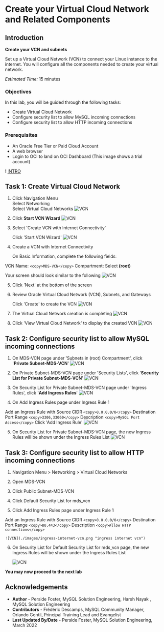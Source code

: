 # Create your Virtual Cloud Network and Related Components


## Introduction

**Create your VCN and subnets**

Set up a Virtual Cloud Network (VCN) to connect your Linux instance to the internet. You will configure all the components needed to create your virtual network.

_Estimated Time:_ 15 minutes

### Objectives

In this lab, you will be guided through the following tasks:


- Create Virtual Cloud Network 
- Configure security list to allow MySQL incoming connections
- Configure security list to allow HTTP incoming connections


### Prerequisites

* An Oracle Free Tier or Paid Cloud Account
* A web browser
* Login to OCI to land on OCI Dashboard (This image shows a trial account)

!   [INTRO](./images/oci-dashboard.png "oci dashboard ") 

## Task 1: Create Virtual Cloud Network 

1. Click Navigation Menu   
    Select Networking  
    Select Virtual Cloud Networks
    ![VCN](./images/select-vcn.png "select vcn ")

2. Click **Start VCN Wizard**
    ![VCN](./images/start-vcn.png "start vcn")

3. Select 'Create VCN with Internet Connectivity'

    Click 'Start VCN Wizard' 
    ![VCN](./images/wizard-vcn.png "wizard vcn")

4. Create a VCN with Internet Connectivity 

    On Basic Information, complete the following fields:

 VCN Name: 
     ```
    <copy>MDS-VCN</copy>
    ```
 Compartment: Select  **(root)**

 Your screen should look similar to the following
    ![VCN](./images/comp-sel-vcn.png "comp selvcn ")

5. Click 'Next' at the bottom of the screen 

6. Review Oracle Virtual Cloud Network (VCN), Subnets, and Gateways
         
    Click 'Create' to create the VCN
    ![VCN](./images/create-vcn.png "create vcn")

7. The Virtual Cloud Network creation is completing 
    ![VCN](./images/create-show-vcn.png "create show vcn")

8. Click 'View Virtual Cloud Network' to display the created VCN
    ![VCN](./images/created-vcn.png "created vcn")

## Task 2: Configure security list to allow MySQL incoming connections

1. On MDS-VCN page under 'Subnets in (root) Compartment', click  '**Private Subnet-MDS-VCN**'
     ![VCN](./images/private-subnet-vcn.png "private subnet vcn")

2. On Private Subnet-MDS-VCN page under 'Security Lists',  click  '**Security List for Private Subnet-MDS-VCN**'
    ![VCN](./images/private-subnet-seclist-vcn.png "private subnet seclist vcn ")

3. On Security List for Private Subnet-MDS-VCN page under 'Ingress Rules', click '**Add Ingress Rules**' 
    ![VCN](./images/private-subnet-ingress-vcn.png "private subnet ingress vcn")

4.	On Add Ingress Rules page under Ingress Rule 1
 
 Add an Ingress Rule with Source CIDR 
    ```
    <copy>0.0.0.0/0</copy>
    ```
 Destination Port Range 
     ```
    <copy>3306,33060</copy>
     ```
Description 
     ```
    <copy>MySQL Port Access</copy>
     ```
 Click 'Add Ingress Rule'
    ![VCN](./images/private-subnet-ingress-add-vcn.png "private subnet ingress add vcn")

5.	On Security List for Private Subnet-MDS-VCN page, the new Ingress Rules will be shown under the Ingress Rules List
    ![VCN](./images/private-subnet-ingress-done-vcn.png "private subnet ingress done vcn")

## Task 3: Configure security list to allow HTTP incoming connections

1. Navigation Menu > Networking > Virtual Cloud Networks

2. Open MDS-VCN

3. Click  Public Subnet-MDS-VCN

4. Click Default Security List for mds_vcn

5.	Click Add Ingress Rules page under Ingress Rule 1

 Add an Ingress Rule with Source CIDR 
    ```
    <copy>0.0.0.0/0</copy>
    ```
 Destination Port Range
     ````
    <copy>80,443</copy>
     ````
    Description
     ````
    <copy>Allow HTTP connections</copy>
     ````

    ![VCN](./images/ingress-internet-vcn.png "ingress internet vcn")

6. On Security List for Default Security List for mds_vcn page, the new Ingress Rules will be shown under the Ingress Rules List

    ![VCN](./images/ingress-internet-done-vcn.png "ingress internet done vcn")


**You may now proceed to the next lab**


## Acknowledgements
* **Author** - Perside Foster, MySQL Solution Engineering, Harsh Nayak , MySQL Solution Engineering 
* **Contributors** - Frédéric Descamps, MySQL Community  Manager, Orlando Gentil, Principal Training Lead and Evangelist
* **Last Updated By/Date** - Perside Foster, MySQL Solution Engineering, March 2022

